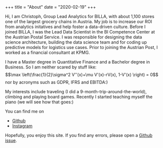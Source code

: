 +++
title = "About"
date = "2020-02-19"
+++

Hi, I am Christoph, Group Lead Analytics for BILLA, with about 1,100 stores one of 
the largest grocery chains in Austria. My job is to increase our ROI from analytics initatives and help foster a data-driven culture. Before I joined BILLA, I was the Lead Data Scientist in the BI Competence Center at the Austrian Postal Service. I was responsible for designing the data science architecture, building the data science team and for coding up predictive models for logistics use cases. Prior to joining the Austrian Post, I worked as a financial consultant at KPMG.

I have a Master degree in Quantitative Finance and a Bachelor degree in Business. So I am neither scared by stuff like:
$$\max \left(\frac{1}{2}\sigma^2 V''(x)+\mu V'(x)-rV(x), 1-V'(x) \right) = 0$$
nor by acronyms such as GDPR, IFRS and EBITDA:)

My interests include traveling (I did a 9-month-trip-around-the-world), climbing and  playing board games. Recently I started teaching myself the piano (we will see how that goes:)

You can find me on

* [Github](https://github.com/harlecin)
* [Instagram](https://www.instagram.com/_zug_voegel_/)


Hopefully, you enjoy this site. If you find any errors, please open a [Github issue](https://github.com/harlecin/hugo-site).

